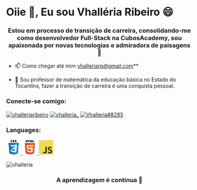 <h1 align="left"> Oiie 👋, Eu sou Vhalléria Ribeiro 😄</h1> 
<h3 align="center">Estou em processo de transição de carreira, consolidando-me como desenvolvedor Full-Stack na CubosAcademy, sou apaixonada por novas tecnologias e admiradora de paisagens 💬</h3>

- 📫 Como chegar até mim vhalleriarp@gmail.com**

- 📄 Sou professor de matemática da educação básica no Estado do Tocantins, fazer a transição de carreira é uma conquista pessoal.

<h3 align="left"> Conecte-se comigo: </h3>
<p align="left">
<a href="https://linkedin.com/in/vhalleriaribeiro" target="blank"><img align="center" src="https://raw.githubusercontent.com/rahuldkjain/github-profile-readme-generator/master/src/images/icons/Social/linked-in-alt.svg" alt="vhalleriaribeiro" height="30" width="40" /></a>
<a href="https://instagram.com/vhalleria_" target="blank"><img align="center" src="https://raw.githubusercontent.com/rahuldkjain/github-profile-readme-generator/master/src/images/icons/Social/instagram.svg" alt="vhalleria_" height="30" width="40" /></a>
<a href="https://discord.gg/Vhalleria#8285" target="blank"><img align="center" src="https://raw.githubusercontent.com/rahuldkjain/github-profile-readme-generator/master/src/images/icons/Social/discord.svg" alt="Vhalleria#8285" height="30" width="40" /></a>
</p>

<h3 align="left">Languages:</h3>
<p align="left"> <a href="https://www.w3schools.com/css/" target="_blank" rel="noreferrer"> <img src="https://raw.githubusercontent.com/devicons/devicon/master/icons/css3/css3-original-wordmark.svg" alt="css3" width="40" height="40"/> </a> <a href="https://www.w3.org/html/" target="_blank" rel="noreferrer"> <img src="https://raw.githubusercontent.com/devicons/devicon/master/icons/html5/html5-original-wordmark.svg" alt="html5" width="40" height="40"/> </a> <a href="https://developer.mozilla.org/en-US/docs/Web/JavaScript" target="_blank" rel="noreferrer"> <img src="https://raw.githubusercontent.com/devicons/devicon/master/icons/javascript/javascript-original.svg" alt="javascript" width="40" height="40"/> </a> </p>

<p><img align="center" src="https://github-readme-stats.vercel.app/api/top-langs?username=vhalleria&show_icons=true&locale=en&layout=compact" alt="vhalleria" /></p>

<h3 align="center"> A aprendizagem é contínua 💬</h3>
